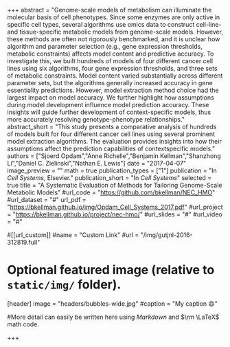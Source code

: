 +++
abstract = "Genome-scale models of metabolism can illuminate the molecular basis of cell phenotypes. Since some enzymes are only active in specific cell types, several algorithms use omics data to construct cell-line- and tissue-specific metabolic models from genome-scale models. However, these methods are often not rigorously benchmarked, and it is unclear how algorithm and parameter selection (e.g., gene expression thresholds, metabolic constraints) affects model content and predictive accuracy. To investigate this, we built hundreds of models of four different cancer cell lines using six algorithms, four gene expression thresholds, and three sets of metabolic constraints. Model content varied substantially across different parameter sets, but the algorithms generally increased accuracy in gene essentiality predictions. However, model extraction method choice had the largest impact on model accuracy. We further highlight how assumptions during model development influence model prediction accuracy. These insights will guide further development of context-specific models, thus more accurately resolving genotype-phenotype relationships."
abstract_short = "This study presents a comparative analysis of hundreds of models built for four different cancer cell lines using several prominent model extraction algorithms. The evaluation provides insights into how their assumptions affect the prediction capabilities of contextspecific models."
authors = ["Sjoerd Opdam","Anne Richelle","Benjamin Kellman","Shanzhong Li","Daniel C. Zielinski","Nathan E. Lewis"]
date = "2017-04-07"
image_preview = ""
math = true
publication_types = ["1"]
publication = "In *Cell Systems*, Elsevier."
publication_short = "In *Cell Systems*"
selected = true
title = "A Systematic Evaluation of Methods for Tailoring Genome-Scale Metabolic Models"
#url_code = "https://github.com/bkellman/NEC_HMO"
#url_dataset = "#"
url_pdf = "https://bkellman.github.io/img/Opdam_Cell_Systems_2017.pdf"
#url_project = "https://bkellman.github.io/project/nec-hmo/"
#url_slides = "#"
#url_video = "#"

#[[url_custom]]
#name = "Custom Link"
#url = "/img/gutjnl-2016-312819.full"

# Optional featured image (relative to `static/img/` folder).
[header]
image = "headers/bubbles-wide.jpg"
#caption = "My caption :smile:"

#More detail can easily be written here using *Markdown* and $\rm \LaTeX$ math code.

+++

